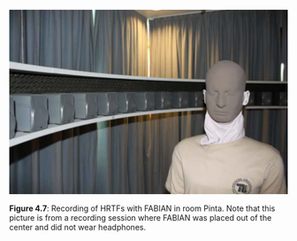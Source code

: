![Fig 4.7](fig4_07.png)

**Figure 4.7**: Recording of HRTFs with FABIAN in room Pinta. Note that this
picture is from a recording session where FABIAN was placed out of the center
and did not wear headphones.
